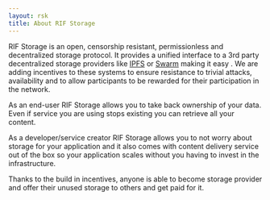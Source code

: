 ```yaml
---
layout: rsk
title: About RIF Storage
---
```


RIF Storage is an open, censorship resistant, permissionless and decentralized storage protocol. It provides a unified interface to a 3rd party decentralized storage providers like [IPFS](/rif/storage/ipfs) or [Swarm](/rif/storage/swarm) making it easy . We are adding incentives to these systems to ensure resistance to trivial attacks, availability and to allow participants to be rewarded for their participation in the network.

As an end-user RIF Storage allows you to take back ownership of your data. Even if service you are using stops existing you can retrieve all your content.

As a developer/service creator RIF Storage allows you to not worry about storage for your application and it also comes with content delivery service out of the box so your application scales without you having to invest in the infrastructure.

Thanks to the build in incentives, anyone is able to become storage provider and offer their unused storage to others and get paid for it.
